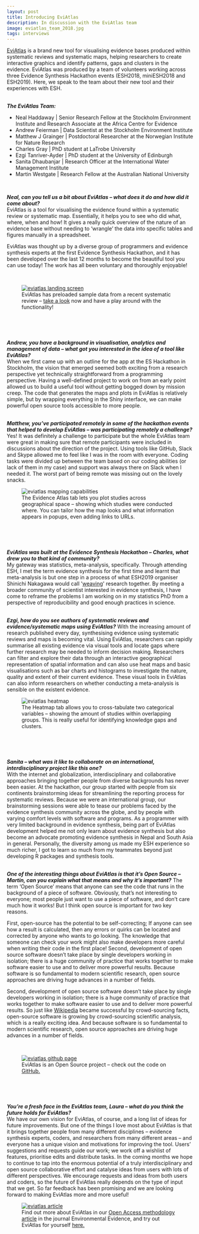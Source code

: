 ```yaml
---
layout: post
title: Introducing EviAtlas
description: In discussion with the EviAtlas team
image: eviatlas_team_2018.jpg
tags: interviews
---
```

<div class="clearfix">
<a href="https://estech.shinyapps.io/eviatlas/">EviAtlas</a> is a brand new tool for visualising evidence bases produced within systematic reviews and systematic maps, helping researchers to create interactive graphics and identify patterns, gaps and clusters in the evidence. EviAtlas was produced by a team of volunteers working across three Evidence Synthesis Hackathon events (ESH2018, miniESH2018 and ESH2019). Here, we speak to the team about their new tool and their experiences with ESH.
</div>
<br>

<b><em>The EviAtlas Team:</em></b>  
<ul>
  <li>Neal Haddaway | Senior Research Fellow at the Stockholm Environment Institute and Research Associate at the Africa Centre for Evidence</li>
  <li>Andrew Feierman | Data Scientist at the Stockholm Environment Institute</li>
  <li>Matthew J Grainger | Postdoctoral Researcher at the Norwegian Institute for Nature Research</li>
  <li>Charles Gray | PhD student at LaTrobe University</li>
  <li>Ezgi Tanriver-Ayder | PhD student at the University of Edinburgh</li>
  <li>Sanita Dhaubanjar | Research Officer at the International Water Management Institute</li>
  <li>Martin Westgate | Research Fellow at the Australian National University</li>
</ul>
<br>

<b><em>Neal, can you tell us a bit about EviAtlas – what does it do and how did it come about?</em></b>  
EviAtlas is a tool for visualising the evidence found within a systematic review or systematic map. Essentially, it helps you to see who did what, where, when and how! It gives a really quick overview of the nature of an evidence base without needing to ‘wrangle’ the data into specific tables and figures manually in a spreadsheet.  

EviAtlas was thought up by a diverse group of programmers and evidence synthesis experts at the first Evidence Synthesis Hackathon, and it has been developed over the last 12 months to become the beautiful tool you can use today! The work has all been voluntary and thoroughly enjoyable!

<br>

<div class="pagefigures">
  <figure>
    <a href="https://estech.shinyapps.io/eviatlas/">
      <img class="widecenter"
      src="/assets/images/posts/eviatlas_fig1.png"
      alt="eviatlas landing screen"
      />
    </a>
    <figcaption>
      <div class="pagefigurecaption">
        EviAtlas has preloaded sample data from a recent systematic review – <a href="https://estech.shinyapps.io/eviatlas/">take a look</a> now and have a play around with the functionality!
      </div>
    </figcaption>
  </figure>
  <div style="float:right;  width:500px; height: 20px;"><br></div>
</div>

<br><br><br>

<b><em>Andrew, you have a background in visualisation, analytics and management of data – what got you interested in the idea of a tool like EviAtlas?</em></b>  
When we first came up with an outline for the app at the ES Hackathon in Stockholm, the vision that emerged seemed both exciting from a research perspective yet technically straightforward from a programming perspective. Having a well-defined project to work on from an early point allowed us to build a useful tool without getting bogged down by mission creep. The code that generates the maps and plots in EviAtlas is relatively simple, but by wrapping everything in the Shiny interface, we can make powerful open source tools accessible to more people.

<br>
<b><em>Matthew, you’ve participated remotely in some of the hackathon events that helped to develop EviAtlas – was participating remotely a challenge?</em></b>  
Yes! It was definitely a challenge to participate but the whole EviAtlas team were great in making sure that remote participants were included in discussions about the direction of the project. Using tools like GitHub, Slack and Skype allowed me to feel like I was in the room with everyone. Coding tasks were divided up between the team based on our coding abilities (or lack of them in my case) and support was always there on Slack when I needed it. The worst part of being remote was missing out on the lovely snacks.

<br>
<div class="pagefigures">
  <figure>
    <img class="widecenter"
    src="/assets/images/posts/eviatlas_fig2.png"
    alt="eviatlas mapping capabilities"
    />
    <figcaption>
      <div class="pagefigurecaption">
        The Evidence Atlas tab lets you plot studies across geographical space – showing which studies were conducted where. You can tailor how the map looks and what information appears in popups, even adding links to URLs.
      </div>
    </figcaption>
  </figure>
  <div style="float:right;  width:500px; height: 20px;"><br></div>
</div>

<br><br><br>

<b><em>EviAtlas was built at the Evidence Synthesis Hackathon – Charles, what drew you to that kind of community?</em></b>  
My gateway was statistics, meta-analysis, specifically. Through attending ESH, I met the term evidence synthesis for the first time and learnt that meta-analysis is but one step in a process of what ESH2019 organiser Shinichi Nakagawa would call '<a href="https://twitter.com/itchyshin/status/1135000262387556352">weaving</a>' research together. By meeting a broader community of scientist interested in evidence synthesis, I have come to reframe the problems I am working on in my statistics PhD from a perspective of reproducibility and good enough practices in science.

<br>
<b><em>Ezgi, how do you see authors of systematic reviews and evidence/systematic maps using EviAtlas?</em></b>  
With the increasing amount of research published every day, synthesising evidence using systematic reviews and maps is becoming vital. Using EviAtlas, researchers can rapidly summarise all existing evidence via visual tools and locate gaps where further research may be needed to inform decision making. Researchers can filter and explore their data through an interactive geographical representation of spatial information and can also use heat maps and basic visualisations such as bar charts and histograms to investigate the nature, quality and extent of their current evidence. These visual tools in EviAtlas can also inform researchers on whether conducting a meta-analysis is sensible on the existent evidence.

<br>

<div class="pagefigures">
  <figure>
    <img class="widecenter"
    src="/assets/images/posts/eviatlas_fig3.png"
    alt="eviatlas heatmap"
    />
    <figcaption>
      <div class="pagefigurecaption">
        The Heatmap tab allows you to cross-tabulate two categorical variables – showing the amount of studies within overlapping groups. This is really useful for identifying knowledge gaps and clusters.
      </div>
    </figcaption>
  </figure>
  <div style="float:right;  width:500px; height: 20px;"><br></div>
</div>

<br><br><br>

<b><em>Sanita – what was it like to collaborate on an international, interdisciplinary project like this one?</em></b>  
With the internet and globalization, interdisciplinary and collaborative approaches bringing together people from diverse backgrounds has never been easier. At the hackathon, our group started with people from six continents brainstorming ideas for streamlining the reporting process for systematic reviews. Because we were an international group, our brainstorming sessions were able to tease our problems faced by the evidence synthesis community across the globe, and by people with varying comfort levels with software and programs. As a programmer with very limited background in evidence synthesis, being part of EviAtlas development helped me not only learn about evidence synthesis but also become an advocate promoting evidence synthesis in Nepal and South Asia in general. Personally, the diversity among us made my ESH experience so much richer, I got to learn so much from my teammates beyond just developing R packages and synthesis tools.  

<br>
<b><em>One of the interesting things about EviAtlas is that it’s Open Source – Martin, can you explain what that means and why it’s important?</em></b>  
The term ‘Open Source’ means that anyone can see the code that runs in the background of a piece of software. Obviously, that’s not interesting to everyone; most people just want to use a piece of software, and don’t care much how it works! But I think open source is important for two key reasons.

First, open-source has the potential to be self-correcting; If anyone can see how a result is calculated, then any errors or quirks can be located and corrected by anyone who wants to go looking. The knowledge that someone can check your work might also make developers more careful when writing their code in the first place! Second, development of open source software doesn’t take place by single developers working in isolation; there is a huge community of practice that works together to make software easier to use and to deliver more powerful results. Because software is so fundamental to modern scientific research, open source approaches are driving huge advances in a number of fields.

Second, development of open source software doesn’t take place by single developers working in isolation; there is a huge community of practice that works together to make software easier to use and to deliver more powerful results. So just like <a href="https://www.wikipedia.org">Wikipedia</a> became successful by crowd-sourcing facts, open-source software is growing by crowd-sourcing scientific analysis, which is a really exciting idea. And because software is so fundamental to modern scientific research, open source approaches are driving huge advances in a number of fields.

<br>

<div class="pagefigures">
  <figure>
    <a href="https://github.com/ESHackathon/eviatlas">
      <img class="widecenter"
      src="/assets/images/posts/eviatlas_fig4.png"
      alt="eviatlas github page"
      />
    </a>
    <figcaption>
      <div class="pagefigurecaption">
        EviAtlas is an Open Source project – check out the code on <a href="https://github.com/ESHackathon/eviatlas">GitHub.</a>
      </div>
    </figcaption>
  </figure>
  <div style="float:right;  width:500px; height: 20px;"><br></div>
</div>

<br><br><br>


<b><em>You’re a fresh face in the EviAtlas team, Laura – what do you think the future holds for EviAtlas?</em></b>  
We have our own vision for EviAtlas, of course, and a long list of ideas for future improvements. But one of the things I love most about EviAtlas is that it brings together people from many different disciplines – evidence synthesis experts, coders, and researchers from many different areas – and everyone has a unique vision and motivations for improving the tool. Users’ suggestions and requests guide our work; we work off a wishlist of features, prioritise edits and distribute tasks. In the coming months we hope to continue to tap into the enormous potential of a truly interdisciplinary and open source collaborative effort and catalyse ideas from users with lots of different perspectives. We encourage requests and ideas from both users and coders, so the future of EviAtlas really depends on the type of input that we get. So far feedback has been promising and we are looking forward to making EviAtlas more and more useful!


<div class="pagefigures">
  <figure>
    <a href="https://environmentalevidencejournal.biomedcentral.com/articles/10.1186/s13750-019-0167-1">
      <img class="widecenter"
      src="/assets/images/posts/eviatlas_fig5.png"
      alt="eviatlas article"
      />
    </a>
    <figcaption>
      <div class="pagefigurecaption">
        Find out more about EviAtlas in our <a href="https://environmentalevidencejournal.biomedcentral.com/articles/10.1186/s13750-019-0167-1">Open Access methodology article</a> in the journal Environmental Evidence, and try out EviAtlas for yourself <a href="https://estech.shinyapps.io/eviatlas/">here.</a>
      </div>
    </figcaption>
  </figure>
  <div style="float:right;  width:500px; height: 20px;"><br></div>
</div>


<br>